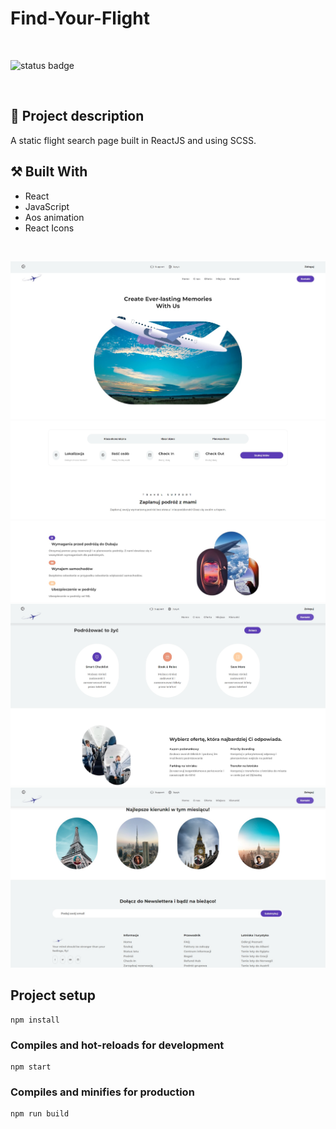 # Find-Your-Flight

<br/>

![status badge](https://img.shields.io/badge/status-finished-brightgreen)

<br/>

## :scroll: Project description

A static flight search page built in ReactJS and using SCSS.

## :hammer_and_pick: Built With

- React
- JavaScript
- Aos animation
- React Icons

<br/>

![Project logo](src/assets/images/Background.jpg)
![Project logo](src/assets/images/Background2.jpg)
![Project logo](src/assets/images/Background3.jpg)
![Project logo](src/assets/images/Background4.jpg)
![Project logo](src/assets/images/Background5.jpg)

## Project setup

```
npm install
```

### Compiles and hot-reloads for development

```
npm start
```

### Compiles and minifies for production

```
npm run build
```

<br/>
